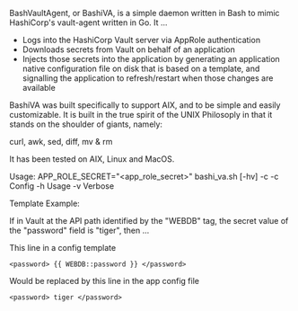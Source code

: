 BashVaultAgent, or BashiVA, is a simple daemon written in Bash
to mimic HashiCorp's vault-agent written in Go.
It ...
  - Logs into the HashiCorp Vault server via AppRole authentication
  - Downloads secrets from Vault on behalf of an application
  - Injects those secrets into the application by generating
    an application native configuration file on disk that is based on
    a template, and signalling the application to refresh/restart
    when those changes are available

BashiVA was built specifically to support AIX, and to be simple
and easily customizable. It is built in the true spirit of the 
UNIX Philosoply in that it stands on the shoulder of giants, namely:
  
  curl, awk, sed, diff, mv & rm
  
It has been tested on AIX, Linux and MacOS.

Usage:  APP_ROLE_SECRET="<app_role_secret>" bashi_va.sh [-hv] -c <file>
  -c  Config <file> 
  -h  Usage
  -v  Verbose

Template Example:

  If in Vault at the API path identified by the "WEBDB" tag,
  the secret value of the "password" field is "tiger", then ...

  This line in a config template

    <password> {{ WEBDB::password }} </password>

  Would be replaced by this line in the app config file

    <password> tiger </password>
